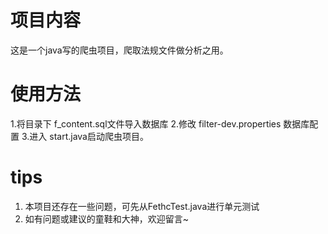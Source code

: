 # 项目内容

这是一个java写的爬虫项目，爬取法规文件做分析之用。


# 使用方法

1.将目录下 f_content.sql文件导入数据库
2.修改 filter-dev.properties 数据库配置
3.进入 start.java启动爬虫项目。

# tips

1. 本项目还存在一些问题，可先从FethcTest.java进行单元测试
2. 如有问题或建议的童鞋和大神，欢迎留言~

